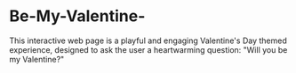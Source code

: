 # Be-My-Valentine-
This interactive web page is a playful and engaging Valentine's Day themed experience, designed to ask the user a heartwarming question: "Will you be my Valentine?" 
